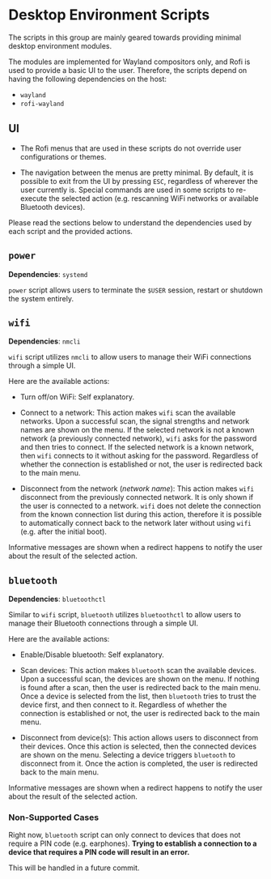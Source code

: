 # Desktop Environment Scripts

The scripts in this group are mainly geared towards providing minimal desktop environment modules.

The modules are implemented for Wayland compositors only, and Rofi is used to provide a basic UI to the user.
Therefore, the scripts depend on having the following dependencies on the host:

- `wayland`
- `rofi-wayland`

## UI

- The Rofi menus that are used in these scripts do not override user configurations or themes.

- The navigation between the menus are pretty minimal.
  By default, it is possible to exit from the UI by pressing `ESC`, regardless of wherever the user currently is.
  Special commands are used in some scripts to re-execute the selected action (e.g. rescanning WiFi networks or available Bluetooth devices).

Please read the sections below to understand the dependencies used by each script and the provided actions.

## `power`

**Dependencies**: `systemd`

`power` script allows users to terminate the `$USER` session, restart or shutdown the system entirely.

## `wifi`

**Dependencies**: `nmcli`

`wifi` script utilizes `nmcli` to allow users to manage their WiFi connections through a simple UI.

Here are the available actions:

- Turn off/on WiFi: Self explanatory.

- Connect to a network: This action makes `wifi` scan the available networks.
  Upon a successful scan, the signal strengths and network names are shown on the menu.
  If the selected network is not a known network (a previously connected network), `wifi` asks for the password and then tries to connect.
  If the selected network is a known network, then `wifi` connects to it without asking for the password.
  Regardless of whether the connection is established or not, the user is redirected back to the main menu.

- Disconnect from the network (_network name_): This action makes `wifi` disconnect from the previously connected network.
  It is only shown if the user is connected to a network.
  `wifi` does not delete the connection from the known connection list during this action, therefore it is possible to automatically connect back to the network later without using `wifi` (e.g. after the initial boot).

Informative messages are shown when a redirect happens to notify the user about the result of the selected action.

## `bluetooth`

**Dependencies**: `bluetoothctl`

Similar to `wifi` script, `bluetooth` utilizes `bluetoothctl` to allow users to manage their Bluetooth connections through a simple UI.

Here are the available actions:

- Enable/Disable bluetooth: Self explanatory.

- Scan devices: This action makes `bluetooth` scan the available devices.
  Upon a successful scan, the devices are shown on the menu.
  If nothing is found after a scan, then the user is redirected back to the main menu.
  Once a device is selected from the list, then `bluetooth` tries to trust the device first, and then connect to it.
  Regardless of whether the connection is established or not, the user is redirected back to the main menu.

- Disconnect from device(s): This action allows users to disconnect from their devices.
  Once this action is selected, then the connected devices are shown on the menu.
  Selecting a device triggers `bluetooth` to disconnect from it.
  Once the action is completed, the user is redirected back to the main menu.

Informative messages are shown when a redirect happens to notify the user about the result of the selected action.

### Non-Supported Cases

Right now, `bluetooth` script can only connect to devices that does not require a PIN code (e.g. earphones).
**Trying to establish a connection to a device that requires a PIN code will result in an error.**

This will be handled in a future commit.

